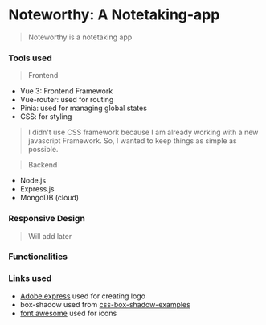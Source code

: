 # Noteworthy: A Notetaking-app
> Noteworthy is a notetaking app

### Tools used
> Frontend
- Vue 3: Frontend Framework
- Vue-router: used for routing
- Pinia: used for managing global states 
- CSS: for styling
> I didn't use CSS framework because I am already working with a new javascript Framework. So, I wanted to keep things as simple as possible.

> Backend
- Node.js
- Express.js
- MongoDB (cloud)

### Responsive Design
> Will add later

### Functionalities
### Links used
- [Adobe express](https://new.express.adobe.com/) used for creating logo
- box-shadow used from [css-box-shadow-examples](https://getcssscan.com/css-box-shadow-examples)
- [font awesome](https://fontawesome.com/) used for icons

